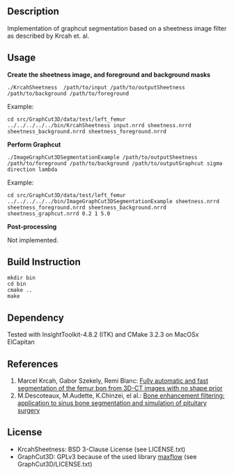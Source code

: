 ## Description
Implementation of graphcut segmentation based on a sheetness image filter as described by Krcah et. al.

## Usage
**Create the sheetness image, and foreground and background masks**

`./KrcahSheetness  /path/to/input /path/to/outputSheetness /path/to/background /path/to/foreground`

Example: 
```
cd src/GraphCut3D/data/test/left_femur
../../../../../bin/KrcahSheetness input.nrrd sheetness.nrrd sheetness_background.nrrd sheetness_foreground.nrrd
```

**Perform Graphcut**

`./ImageGraphCut3DSegmentationExample /path/to/outputSheetness /path/to/foreground /path/to/background /path/to/outputGraphcut sigma direction lambda `

Example: 
```
cd src/GraphCut3D/data/test/left_femur
../../../../../bin/ImageGraphCut3DSegmentationExample sheetness.nrrd sheetness_foreground.nrrd sheetness_background.nrrd sheetness_graphcut.nrrd 0.2 1 5.0
```

**Post-processing**

Not implemented.

## Build Instruction
```
mkdir bin
cd bin
cmake ..
make
```

## Dependency
Tested with InsightToolkit-4.8.2 (ITK) and CMake 3.2.3 on MacOSx ElCapitan

## References
1. Marcel Krcah, Gabor Szekely, Remi Blanc: [Fully automatic and fast segmentation of the femur bon from 3D-CT images with no shape prior](https://www.vision.ee.ethz.ch/publications/papers/proceedings/eth_biwi_00818.pdf)
2. M.Descoteaux, M.Audette, K.Chinzei, el al.: [Bone enhancement filtering: application to sinus bone segmentation and simulation of pituitary surgery](http://www.cim.mcgill.ca/~shape/publications/miccai05b.pdf)

## License
- KrcahSheetness: BSD 3-Clause License (see LICENSE.txt)
- GraphCut3D: GPLv3 because of the used library [maxflow](https://pub.ist.ac.at/~vnk/software.html) (see GraphCut3D/LICENSE.txt)